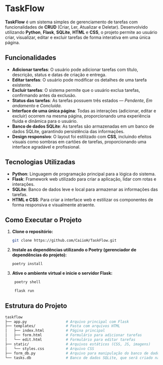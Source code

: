 # TaskFlow

**TaskFlow** é um sistema simples de gerenciamento de tarefas com funcionalidades de **CRUD** (Criar, Ler, Atualizar e Deletar). Desenvolvido utilizando **Python**, **Flask**, **SQLite**, **HTML** e **CSS**, o projeto permite ao usuário criar, visualizar, editar e excluir tarefas de forma interativa em uma única página.

## Funcionalidades

- **Adicionar tarefas**: O usuário pode adicionar tarefas com título, descrição, status e datas de criação e entrega.
- **Editar tarefas**: O usuário pode modificar os detalhes de uma tarefa existente.
- **Excluir tarefas**: O sistema permite que o usuário exclua tarefas, confirmando antes da exclusão.
- **Status das tarefas**: As tarefas possuem três estados — *Pendente*, *Em andamento* e *Concluída*.
- **Interface de uma única página**: Todas as interações (adicionar, editar e excluir) ocorrem na mesma página, proporcionando uma experiência fluida e dinâmica para o usuário.
- **Banco de dados SQLite**: As tarefas são armazenadas em um banco de dados SQLite, garantindo persistência das informações.
- **Design responsivo**: O layout foi estilizado com **CSS**, incluindo efeitos visuais como sombras em cartões de tarefas, proporcionando uma interface agradável e profissional.

## Tecnologias Utilizadas

- **Python**: Linguagem de programação principal para a lógica do sistema.
- **Flask**: Framework web utilizado para criar a aplicação, lidar com rotas e interações.
- **SQLite**: Banco de dados leve e local para armazenar as informações das tarefas.
- **HTML e CSS**: Para criar a interface web e estilizar os componentes de forma responsiva e visualmente atraente.

## Como Executar o Projeto

1. **Clone o repositório:**

   ```bash
   git clone https://github.com/CaiioH/TaskFlow.git

2. **Instale as dependências utilizando o Poetry (gerenciador de dependências do projeto):**

   ```bash
   poetry install

3. **Ative o ambiente virtual e inicie o servidor Flask:**

   ```bash
    poetry shell
   
    flask run

## Estrutura do Projeto

```bash
taskflow
├── app.py                  # Arquivo principal com Flask
├── templates/              # Pasta com arquivos HTML
│   ├── index.html          # Página principal
│   ├── form.html           # Formulário para adicionar tarefas
│   └── edit.html           # Formulário para editar tarefas
├── static/                 # Arquivos estáticos (CSS, JS, imagens)
│   └── styles.css          # Arquivo CSS
├── form_db.py              # Arquivo para manipulação do banco de dados
└── tasks.db                # Banco de dados SQLite, que será criado na mesma pasta que o arquivo app.py





